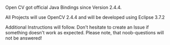 Open CV got official Java Bindings since Version 2.4.4.

All Projects will use OpenCV 2.4.4 and will be developed using Eclipse 3.7.2

Additional Instructions will follow. Don't hesitate to create an Issue if something doesn't work as expected. Please note, that noob-questions will not be answered!
